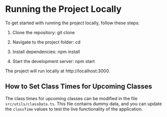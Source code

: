 # Running the Project Locally

To get started with running the project locally, follow these steps:

1. Clone the repository:
git clone <repository-url>

2. Navigate to the project folder:
cd <project-folder-name>

3. Install dependencies:
npm install

4. Start the development server:
npm start

The project will run locally at http://localhost:3000.

## How to Set Class Times for Upcoming Classes

The class times for upcoming classes can be modified in the file `src/utils/classData.ts`. This file contains dummy data, and you can update the `classTime` values to test the live functionality of the application.
